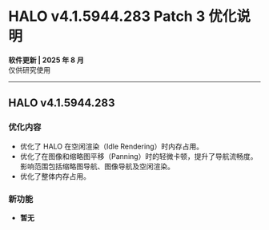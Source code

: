 <h1>HALO v4.1.5944.283 Patch 3 优化说明</h1>

<p><strong>软件更新 | 2025 年 8 月</strong><br>仅供研究使用</p>

<hr>

<h2>HALO v4.1.5944.283</h2>

<h3>优化内容</h3>
<ul>
  <li>优化了 HALO 在空闲渲染（Idle Rendering）时内存占用。</li>
  <li>优化了在图像和缩略图平移（Panning）时的轻微卡顿，提升了导航流畅度。影响范围包括缩略图导航、图像导航及空闲渲染。
  <li>优化了整体内存占用。</li>
</ul>

<h3>新功能</h3>
<ul>
  <li><strong>暂无</strong></li>
</ul><!--##{"timestamp":1754036981}##-->